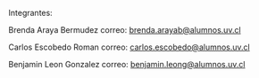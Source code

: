 Integrantes:

Brenda Araya Bermudez
correo: brenda.arayab@alumnos.uv.cl

Carlos Escobedo Roman
correo: carlos.escobedo@alumnos.uv.cl

Benjamin Leon Gonzalez
correo: benjamin.leong@alumnos.uv.cl
